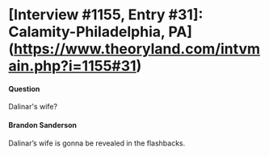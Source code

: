 # [Interview #1155, Entry #31]: Calamity-Philadelphia, PA](https://www.theoryland.com/intvmain.php?i=1155#31)

#### Question

Dalinar's wife?

#### Brandon Sanderson

Dalinar’s wife is gonna be revealed in the flashbacks.

